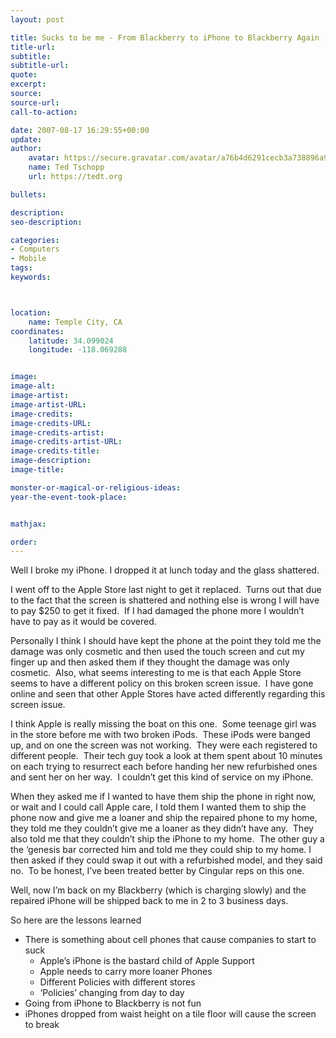 ```yaml
---
layout: post

title: Sucks to be me - From Blackberry to iPhone to Blackberry Again
title-url:
subtitle:
subtitle-url:
quote:
excerpt:
source:
source-url:
call-to-action:

date: 2007-08-17 16:29:55+00:00
update:
author:
    avatar: https://secure.gravatar.com/avatar/a76b4d6291cecb3a738896a971bfb903?s=512&d=mp&r=g
    name: Ted Tschopp
    url: https://tedt.org

bullets:

description:
seo-description:

categories:
- Computers
- Mobile
tags:
keywords:



location:
    name: Temple City, CA
coordinates:
    latitude: 34.099024
    longitude: -118.069288


image:
image-alt:
image-artist:
image-artist-URL:
image-credits:
image-credits-URL:
image-credits-artist:
image-credits-artist-URL:
image-credits-title:
image-description:
image-title:

monster-or-magical-or-religious-ideas:
year-the-event-took-place:


mathjax:

order:
---
```

Well I broke my iPhone. I dropped it at lunch today and the glass shattered. 

I went off to the Apple Store last night to get it replaced.&#160; Turns out that due to the fact that the screen is shattered and nothing else is wrong I will have to pay $250 to get it fixed.&#160; If I had damaged the phone more I wouldn’t have to pay as it would be covered.&#160; 

Personally I think I should have kept the phone at the point they told me the damage was only cosmetic and then used the touch screen and cut my finger up and then asked them if they thought the damage was only cosmetic.&#160; Also, what seems interesting to me is that each Apple Store seems to have a different policy on this broken screen issue.&#160; I have gone online and seen that other Apple Stores have acted differently regarding this screen issue.

I think Apple is really missing the boat on this one.&#160; Some teenage girl was in the store before me with two broken iPods.&#160; These iPods were banged up, and on one the screen was not working.&#160; They were each registered to different people.&#160; Their tech guy took a look at them spent about 10 minutes on each trying to resurrect each before handing her new refurbished ones and sent her on her way.&#160; I couldn’t get this kind of service on my iPhone.&#160; 

When they asked me if I wanted to have them ship the phone in right now, or wait and I could call Apple care, I told them I wanted them to ship the phone now and give me a loaner and ship the repaired phone to my home, they told me they couldn’t give me a loaner as they didn’t have any.&#160; They also told me that they couldn’t ship the iPhone to my home.&#160; The other guy a the ‘genesis bar corrected him and told me they could ship to my home. I then asked if they could swap it out with a refurbished model, and they said no.&#160; To be honest, I’ve been treated better by Cingular reps on this one.&#160; 

Well, now I’m back on my Blackberry (which is charging slowly) and the repaired iPhone will be shipped back to me in 2 to 3 business days.

So here are the lessons learned

  * There is something about cell phones that cause companies to start to suck 
      * Apple’s iPhone is the bastard child of Apple Support
      * Apple needs to carry more loaner Phones
      * Different Policies with different stores
      * ‘Policies’ changing from day to day
  * Going from iPhone to Blackberry is not fun
  * iPhones dropped from waist height on a tile floor will cause the screen to break